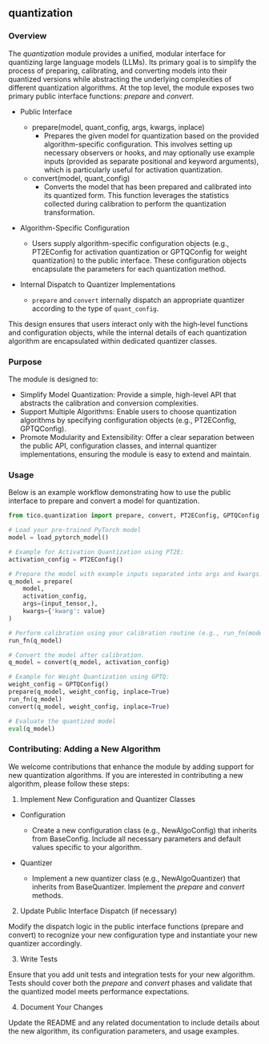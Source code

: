 ## quantization

### Overview

The _quantization_ module provides a unified, modular interface for quantizing large language models (LLMs). 
Its primary goal is to simplify the process of preparing, calibrating, and converting models into their 
quantized versions while abstracting the underlying complexities of different quantization algorithms. 
At the top level, the module exposes two primary public interface functions: _prepare_ and _convert_.

- Public Interface
  - prepare(model, quant_config, args, kwargs, inplace)
    - Prepares the given model for quantization based on the provided algorithm-specific configuration. 
      This involves setting up necessary observers or hooks, and may optionally use example inputs 
      (provided as separate positional and keyword arguments), which is particularly useful for 
      activation quantization.
  - convert(model, quant_config)
    - Converts the model that has been prepared and calibrated into its quantized form. This function 
      leverages the statistics collected during calibration to perform the quantization transformation.

- Algorithm-Specific Configuration
  - Users supply algorithm-specific configuration objects (e.g., PT2EConfig for activation quantization 
    or GPTQConfig for weight quantization) to the public interface. These configuration objects encapsulate
    the parameters for each quantization method.

- Internal Dispatch to Quantizer Implementations
  - `prepare` and `convert` internally dispatch an appropriate quantizer according to the type of `quant_config`.

This design ensures that users interact only with the high‑level functions and configuration objects, 
while the internal details of each quantization algorithm are encapsulated within dedicated quantizer classes.

### Purpose

The module is designed to:
- Simplify Model Quantization: Provide a simple, high-level API that abstracts the calibration and 
  conversion complexities.
- Support Multiple Algorithms: Enable users to choose quantization algorithms by specifying configuration 
  objects (e.g., PT2EConfig, GPTQConfig).
- Promote Modularity and Extensibility: Offer a clear separation between the public API, configuration 
  classes, and internal quantizer implementations, ensuring the module is easy to extend and maintain.

### Usage

Below is an example workflow demonstrating how to use the public interface to prepare and convert a 
 model for quantization.

```python
from tico.quantization import prepare, convert, PT2EConfig, GPTQConfig

# Load your pre-trained PyTorch model
model = load_pytorch_model()

# Example for Activation Quantization using PT2E:
activation_config = PT2EConfig()

# Prepare the model with example inputs separated into args and kwargs.
q_model = prepare(
    model,
    activation_config,
    args=(input_tensor,),
    kwargs={'kwarg': value}
)

# Perform calibration using your calibration routine (e.g., run_fn(model)).
run_fn(q_model)

# Convert the model after calibration.
q_model = convert(q_model, activation_config)

# Example for Weight Quantization using GPTQ:
weight_config = GPTQConfig()
prepare(q_model, weight_config, inplace=True)
run_fn(q_model)
convert(q_model, weight_config, inplace=True)

# Evaluate the quantized model
eval(q_model)
```

### Contributing: Adding a New Algorithm

We welcome contributions that enhance the module by adding support for new quantization algorithms. 
If you are interested in contributing a new algorithm, please follow these steps:

1. Implement New Configuration and Quantizer Classes

- Configuration
  - Create a new configuration class (e.g., NewAlgoConfig) that inherits from BaseConfig. Include 
    all necessary parameters and default values specific to your algorithm.

- Quantizer
  - Implement a new quantizer class (e.g., NewAlgoQuantizer) that inherits from BaseQuantizer. 
    Implement the _prepare_ and _convert_ methods.

2. Update Public Interface Dispatch (if necessary)

Modify the dispatch logic in the public interface functions (prepare and convert) to recognize 
your new configuration type and instantiate your new quantizer accordingly.

3. Write Tests

Ensure that you add unit tests and integration tests for your new algorithm. Tests should cover 
both the _prepare_ and _convert_ phases and validate that the quantized model meets performance 
expectations.

4. Document Your Changes

Update the README and any related documentation to include details about the new algorithm, 
its configuration parameters, and usage examples.
